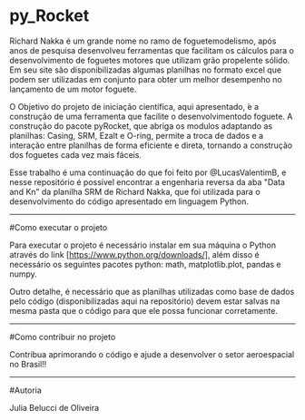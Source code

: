 # py_Rocket
Richard Nakka é um grande nome no ramo de foguetemodelismo, após anos de pesquisa desenvolveu ferramentas que facilitam os cálculos para o desenvolvimento de foguetes motores que utilizam grão propelente sólido. Em seu site são disponibilizadas algumas planilhas no formato excel que podem ser utilizadas em conjunto para obter um melhor desempenho no lançamento de um motor foguete.

O Objetivo do projeto de iniciação científica, aqui apresentado, ́e a construção de uma ferramenta que facilite o desenvolvimentodo foguete. A construção do pacote pyRocket, que abriga os modulos adaptando as planilhas: Casing, SRM, Ezalt e O-ring, permite a troca de dados e a interação entre planilhas de forma eficiente e direta, tornando a construção dos foguetes cada vez mais fáceis.

Esse trabalho é uma continuação do que foi feito por @LucasValentimB, e nesse repositório é possível encontrar a engenharia reversa da aba "Data and Kn" da planilha SRM de Richard Nakka, que foi utilizada para o desenvolvimento do código apresentado em linguagem Python.

----

#Como executar o projeto

Para executar o projeto é necessário instalar em sua máquina o Python através do link [https://www.python.org/downloads/], além disso é necessário os seguintes pacotes python: math, matplotlib.plot, pandas e numpy.

Outro detalhe, é necessário que as planilhas utilizadas como base de dados pelo código (disponibilizadas aqui na repositório) devem estar salvas na mesma pasta que o código para que ele possa funcionar corretamente.

----

#Como contribuir no projeto

Contribua aprimorando o código e ajude a desenvolver o setor aeroespacial no Brasil!!

---

#Autoria

Julia Belucci de Oliveira
